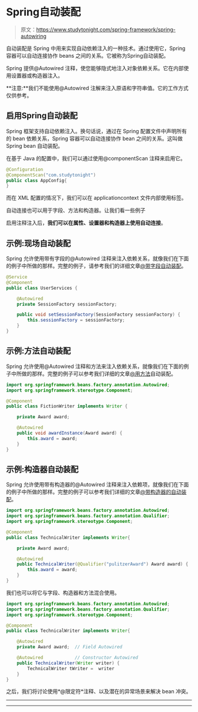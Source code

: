 # Spring自动装配

> 原文：<https://www.studytonight.com/spring-framework/spring-autowiring>

自动装配是 Spring 中用来实现自动依赖注入的一种技术。通过使用它，Spring 容器可以自动连接协作 beans 之间的关系。它被称为Spring自动装配。

Spring 提供@Autowired 注释，使您能够隐式地注入对象依赖关系。它在内部使用设置器或构造器注入。

**注意:**我们不能使用@Autowired 注解来注入原语和字符串值。它的工作方式仅供参考。

## 启用Spring自动装配

Spring 框架支持自动依赖注入。换句话说，通过在 Spring 配置文件中声明所有的 bean 依赖关系，Spring 容器可以自动连接协作 bean 之间的关系。这叫做 Spring bean 自动装配。

在基于 Java 的配置中，我们可以通过使用@componentScan 注释来启用它。

```java
@Configuration
@ComponentScan("com.studytonight")
public class AppConfig{
}
```

而在 XML 配置的情况下，我们可以在 applicationcontext 文件内部使用<annotation-config>标签。</annotation-config>

自动连接也可以用于字段、方法和构造器。让我们看一些例子

启用注释注入后，**我们可以在属性、设置器和构造器上使用自动连接**。

## 示例:现场自动装配

Spring 允许使用带有字段的@Autowired 注释来注入依赖关系，就像我们在下面的例子中所做的那样。完整的例子，请参考我们的详细文章[@带字段自动装配](https://www.studytonight.com/spring-framework/spring-field-injection)。

```java
@Service
@Component
public class UserServices {	 

	@Autowired
	private SessionFactory sessionFactory;

	public void setSessionFactory(SessionFactory sessionFactory) {
        this.sessionFactory = sessionFactory;
    }
}
```

## 示例:方法自动装配

Spring 允许使用@Autowired 注释和方法来注入依赖关系，就像我们在下面的例子中所做的那样。完整的例子可以参考我们详细的文章[@用方法](https://www.studytonight.com/spring-framework/spring-method-injection)自动装配。

```java
import org.springframework.beans.factory.annotation.Autowired;
import org.springframework.stereotype.Component;

@Component
public class FictionWriter implements Writer {

	private Award award;

	@Autowired
	public void awardInstance(Award award) {
		this.award = award;
	}
}
```

## 示例:构造器自动装配

Spring 允许使用带有构造器的@Autowired 注释来注入依赖项，就像我们在下面的例子中所做的那样。完整的例子可以参考我们详细的文章[@带构造器的自动装配](https://www.studytonight.com/spring-framework/spring-qualifier-with-constructors)。

```java
import org.springframework.beans.factory.annotation.Autowired;
import org.springframework.beans.factory.annotation.Qualifier;
import org.springframework.stereotype.Component;

@Component
public class TechnicalWriter implements Writer{

	private Award award;

	@Autowired
	public TechnicalWriter(@Qualifier("pulitzerAward") Award award) {
		this.award = award;
	}
}
```

我们也可以将它与字段、构造器和方法混合使用。

```java
import org.springframework.beans.factory.annotation.Autowired;
import org.springframework.beans.factory.annotation.Qualifier;
import org.springframework.stereotype.Component;

@Component
public class TechnicalWriter implements Writer{

	@Autowired
	private Award award;  // Field Autowired

	@Autowired            // Constructor Autowired
	public TechnicalWriter(Writer writer) {
		TechnicalWriter tWriter =  writer
	}
}
```

之后，我们将讨论使用*@限定符*注释、以及潜在的异常场景来解决 bean 冲突。

* * *

* * *
